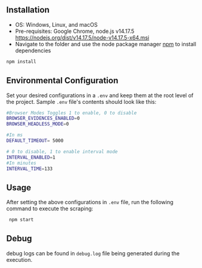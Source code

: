 
## Installation
- OS: Windows, Linux, and macOS
- Pre-requisites: Google Chrome, node.js v14.17.5 https://nodejs.org/dist/v14.17.5/node-v14.17.5-x64.msi
- Navigate to the folder and use the node package manager [npm](https://www.npmjs.com/) to install dependencies

```bash
npm install
```

## Environmental Configuration
Set your desired configurations in a `.env` and keep them at the root level of the project.
Sample `.env` file's contents should look like this:

```bash
#Browser Modes Toggles 1 to enable, 0 to disable
BROWSER_EVIDENCES_ENABLED=0
BROWSER_HEADLESS_MODE=0

#In ms
DEFAULT_TIMEOUT= 5000

# 0 to disable, 1 to enable interval mode
INTERVAL_ENABLED=1
#In minutes
INTERVAL_TIME=133

```

## Usage
After setting the above configurations in `.env` file, run the following command to execute the scraping:
```bash
 npm start
```

## Debug
debug logs can be found in `debug.log` file being generated during the execution.
